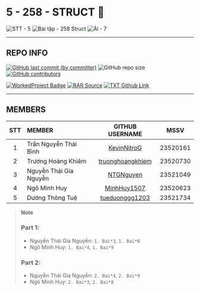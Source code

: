 # 5 - 258 - STRUCT 🫠

![STT - 5](https://img.shields.io/badge/STT-5-EDB7ED?style=for-the-badge)
![Bài tập - 258 Struct](https://img.shields.io/badge/b%C3%A0i_t%E1%BA%ADp-258_struct-8DDFCB?style=for-the-badge)
![Ải - 7](https://img.shields.io/badge/%E1%BA%A3i-7-ECEE81?style=for-the-badge)

---

## REPO INFO

[![GitHub last commit (by committer)](https://img.shields.io/github/last-commit/NMLT-NTTMK-K18/5-258-struct?style=for-the-badge&color=CAEDFF)](../../../commits/main)
![GitHub repo size](https://img.shields.io/github/repo-size/NMLT-NTTMK-K18/5-258-struct?style=for-the-badge&color=D8B4F8)
[![GitHub contributors](https://img.shields.io/github/contributors/NMLT-NTTMK-K18/5-258-struct?style=for-the-badge&color=FBF0B2)](../../../graphs/contributors)

[![WorkedProject Badge](https://img.shields.io/badge/progress-229%20%2F%20258-82A0D8?style=for-the-badge)](./UnworkedProject.md)
[![RAR Source](https://img.shields.io/badge/rar_source-download-FF8080?style=for-the-badge)](../../../releases/download/RAR/23520161_23520730_23520623_23521049_23521734_BT05.rar/)
[![TXT Github Link](https://img.shields.io/badge/txt_github_link-download-8CB369?style=for-the-badge)](../../../releases/download/RAR/23520161_23520730_23520623_23521049_23521734_BT05.txt/)

---

## MEMBERS

| **STT** | **MEMBER**             |                   **GITHUB USERNAME**                   | **MSSV** |
| :-----: | :--------------------- | :-----------------------------------------------------: | -------- |
|    1    | Trần Nguyễn Thái Bình  |      [KevinNitroG](https://github.com/KevinNitroG)      | 23520161 |
|    2    | Trương Hoàng Khiêm     | [truonghoangkhiem](https://github.com/truonghoangkhiem) | 23520730 |
|    3    | Nguyễn Thái Gia Nguyễn |        [NTGNguyen](https://github.com/NTGNguyen)        | 23521049 |
|    4    | Ngô Minh Huy           |      [MinhHuy1507](https://github.com/MinhHuy1507)      | 23520623 |
|    5    | Dương Thông Tuệ        |   [tueduonggg1203](https://github.com/tueduonggg1203)   | 23521734 |

> **Note**
>
> ### Part 1:
>
> -   Nguyễn Thái Gia Nguyễn: `1. Bai*3`, `1. Bai*8`
> -   Ngô Minh Huy: `1. Bai*4`, `1. Bai*9`
>
> ### Part 2:
>
> -   Nguyễn Thái Gia Nguyễn: `2. Bai*4`, `2. Bai*9`
> -   Ngô Minh Huy: `2. Bai*3`, `2. Bai*8`
